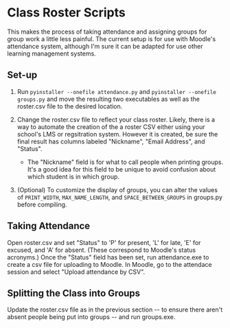 # Class Roster Scripts

This makes the process of taking attendance and assigning groups for group work a little less painful.
The current setup is for use with Moodle's attendance system, although I'm sure it can be adapted for use other learning management systems.

## Set-up

1. Run `pyinstaller --onefile attendance.py` and `pyinstaller --onefile groups.py` and move the resulting two executables as well as the roster.csv file to the desired location.

2. Change the roster.csv file to reflect your class roster. Likely, there is a way to automate the creation of the a roster CSV either using your school's LMS or regsitration system. However it is created, be sure the final result has columns labeled "Nickname", "Email Address", and "Status".
   - The "Nickname" field is for what to call people when printing groups. It's a good idea for this field to be unique to avoid confusion about which student is in which group.

3. (Optional) To customize the display of groups, you can alter the values of `PRINT_WIDTH`, `MAX_NAME_LENGTH`, and `SPACE_BETWEEN_GROUPS` in groups.py before compiling.

## Taking Attendance

Open roster.csv and set "Status" to 'P' for present, 'L' for late, 'E' for excused, and 'A' for absent. (These correspond to Moodle's status acronyms.) Once the "Status" field has been set, run attendance.exe to create a csv file for uploading to Moodle. In Moodle, go to the attendace session and select "Upload attendance by CSV".

## Splitting the Class into Groups

Update the roster.csv file as in the previous section -- to ensure there aren't absent people being put into groups -- and run groups.exe.
